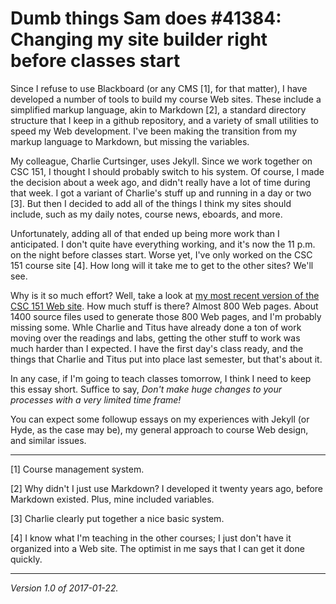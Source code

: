 Dumb things Sam does #41384: Changing my site builder right before classes start
================================================================================

Since I refuse to use Blackboard (or any CMS [1], for that matter), I
have developed a number of tools to build my course Web sites.  These
include a simplified markup language, akin to Markdown [2], a standard
directory structure that I keep in a github repository, and a variety
of small utilities to speed my Web development.  I've been making the
transition from my markup language to Markdown, but missing the variables.

My colleague, Charlie Curtsinger, uses Jekyll.  Since we work together on
CSC 151, I thought I should probably switch to his system.  Of course, I
made the decision about a week ago, and didn't really have a lot of time
during that week.  I got a variant of Charlie's stuff up and running in
a day or two [3].  But then I decided to add all of the things I think
my sites should include, such as my daily notes, course news, eboards,
and more.

Unfortunately, adding all of that ended up being more work than I
anticipated.  I don't quite have everything working, and it's now the
11 p.m. on the night before classes start.  Worse yet, I've only worked
on the CSC 151 course site [4].  How long will it take me to get to the
other sites?  We'll see.

Why is it so much effort?  Well, take a look
at [my most recent version of the CSC 151 Web
site](http://www.cs.grinnell.edu/~rebelsky/Courses/CSC151/2016S/home/).
How much stuff is there?  Almost 800 Web pages.  About 1400 source files
used to generate those 800 Web pages, and I'm probably missing some.
Whle Charlie and Titus have already done a ton of work moving over the
readings and labs, getting the other stuff to work was much harder than
I expected.  I have the first day's class ready, and the things that
Charlie and Titus put into place last semester, but that's about it.

In any case, if I'm going to teach classes tomorrow, I think I need to keep
this essay short.  Suffice to say, *Don't make huge changes to your
processes with a very limited time frame!*

You can expect some followup essays on my experiences with Jekyll (or
Hyde, as the case may be), my general approach to course Web design, and
similar issues.

---

[1] Course management system.

[2] Why didn't I just use Markdown?  I developed it twenty years ago,
before Markdown existed.  Plus, mine included variables.

[3] Charlie clearly put together a nice basic system.

[4] I know what I'm teaching in the other courses; I just don't have it
organized into a Web site.  The optimist in me says that I can get it
done quickly.

---

*Version 1.0 of 2017-01-22.*
